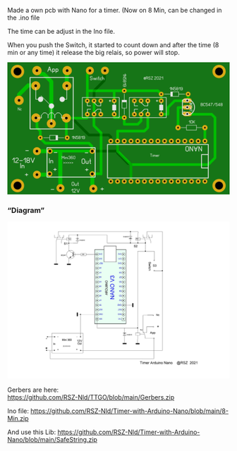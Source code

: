Made a own pcb with Nano for a timer. (Now on 8 Min, can be changed in the .ino file

The time can be adjust in the Ino file.

When you push the Switch, it started to count down and after the time (8 min or any time) it release the big relais, so power will stop.

![Photo 0]( https://github.com/RSZ-Nld/Timer-with-Arduino-Nano/blob/main/Pcb.JPG)

### “Diagram”
![Photo 0]( https://github.com/RSZ-Nld/Timer-with-Arduino-Nano/blob/main/Timer-8Min.JPG)

 
Gerbers are here:  
https://github.com/RSZ-Nld/TTGO/blob/main/Gerbers.zip


Ino file: 
https://github.com/RSZ-Nld/Timer-with-Arduino-Nano/blob/main/8-Min.zip

And use this Lib:
https://github.com/RSZ-Nld/Timer-with-Arduino-Nano/blob/main/SafeString.zip
